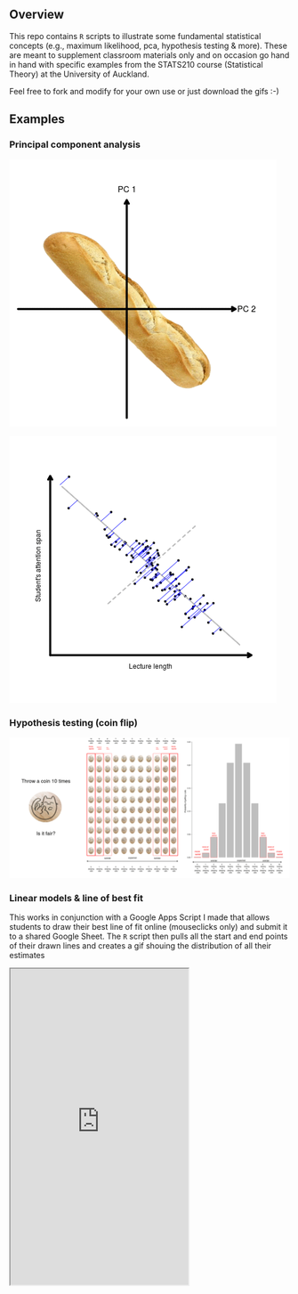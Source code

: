 ## Overview

This repo contains `R` scripts to illustrate some fundamental statistical concepts (e.g., maximum likelihood, pca, hypothesis testing & more). These are meant to supplement classroom materials only and on occasion go hand in hand with specific examples from the STATS210 course (Statistical Theory) at the University of Auckland.

Feel free to fork and modify for your own use or just download the gifs :-)


## Examples

### Principal component analysis

![](gifs/pca.gif)

![](gifs/perp.gif)

### Hypothesis testing (coin flip)

![](gifs/binomial_cat.gif)

### Linear models & line of best fit

This works in conjunction with a Google Apps Script I made that allows students to draw their best line of fit online (mouseclicks only) and submit it to a shared Google Sheet. The `R` script then pulls all the start and end points of their drawn lines and creates a gif shouing the distribution of all their estimates

<iframe src="https://www.appsheet.com/preview/b3756bde-b741-4609-bf7d-e2eee77852d6" width="320" height="568"/>

![](gifs/lm_demo.gif)

### Maximum likelihood (binomial example)

![](gifs/mle.gif)

### Illustrating things I found a few students struggled with...

#### Distribution shape as sample size increases and variance

![](gifs/hist.gif)

![](gifs/var.gif)

#### The p..(), d..(), q..(), r..() functions in `R`

![](gifs/pdqr.png)

#### The difference between conditioning and intersection

![](gifs/conditional_vs_intersection.png)